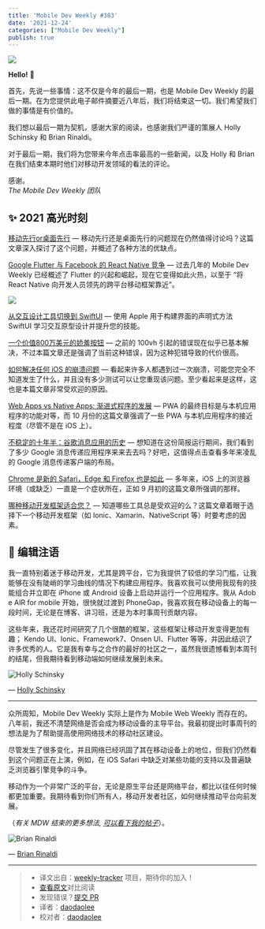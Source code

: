 ```yaml
---
title: 'Mobile Dev Weekly #383'
date: '2021-12-24'
categories: ["Mobile Dev Weekly"]
publish: true
---
```


![](https://res.cloudinary.com/cpress/image/upload/w_1280,e_sharpen:60/v1640085844/d0ij38zabov39wxc002r.jpg)
<!--以上是预览信息，图片一张或限制百字左右，前者优先-->
<!-- more -->
**Hello!** 👋  
  
首先，先说一些事情：这不仅是今年的最后一期，也是 Mobile Dev Weekly 的最后一期。在为您提供此电子邮件摘要近八年后，我们将结束这一切。我们希望我们做的事情是有价值的。

我们想以最后一期为契机，感谢大家的阅读，也感谢我们严谨的策展人 Holly Schinsky 和 ​​Brian Rinaldi。

对于最后一期，我们将为您带来今年点击率最高的一些新闻，以及 Holly 和 Brian 在我们结束本期时他们对移动开发领域的看法的评论。
  
感谢。  
_The Mobile Dev Weekly 团队_

## ✨ 2021 高光时刻

[移动先行or桌面先行](./modile_first_or_desktop_first.md) — 移动先行还是桌面先行的问题现在仍然值得讨论吗？这篇文章深入探讨了这个问题，并概述了各种方法的优缺点。

[Google Flutter 与 Facebook 的 React Native 竞争](https://mobiledevweekly.com/link/117936/web) — 过去几年的 Mobile Dev Weekly 已经概述了 Flutter 的兴起和崛起，现在它变得如此火热，以至于 “将 React Native 向开发人员领先的跨平台移动框架靠近”。

![](https://copm.s3.amazonaws.com/cf64df3e.png)

[从交互设计工具切换到 SwiftUI](https://mobiledevweekly.com/link/117937/web) — 使用 Apple 用于构建界面的声明式方法 SwiftUI 学习交互原型设计并提升您的技能。

[一个价值800万美元的娇羞按钮](./bashful_button.md) — 之前的 100vh 引起的错误现在似乎已基本解决，不过本篇文章还是强调了当前这种错误，因为这种犯错导致的代价很高。

[如何解决任何 iOS 的崩溃问题](https://mobiledevweekly.com/link/117939/web) — 看起来许多人都遇到过一次崩溃，可能您完全不知道发生了什么，并且没有多少测试可以让您重现该问题。至少看起来是这样，这也是本篇文章非常受欢迎的原因。

[Web Apps vs Native Apps: 渐进式程序的发展](https://mobiledevweekly.com/link/117940/web) — PWA 的最终目标是与本机应用程序的功能对等，而 10 月份的这篇文章强调了一些 PWA 与本机应用程序的接近程度（尽管不是在 iOS 上）。

[不稳定的十年半：谷歌消息应用的历史](https://mobiledevweekly.com/link/117941/web) — 想知道在这份简报运行期间，我们看到了多少 Google 消息传递应用程序来来去去吗？好吧，这值得点击查看多年来凌乱的 Google 消息传递客户端的布局。

[Chrome 是新的 Safari，Edge 和 Firefox 也是如此](https://mobiledevweekly.com/link/117942/web) — 多年来，iOS 上的浏览​​器环境（或缺乏）一直是一个症状所在，正如 9 月初的这篇文章所强调的那样。

[哪种移动开发框架适合您？](https://mobiledevweekly.com/link/117943/web) — 知道哪些工具总是受欢迎的么？这篇文章着眼于选择下一个移动开发框架（如 Ionic、Xamarin、NativeScript 等）时要考虑的因素。

## 📝 编辑注语

我一直特别着迷于移动开发，尤其是跨平台，它为我提供了较低的学习门槛，让我能够在没有陡峭的学习曲线的情况下构建应用程序。我喜欢我可以使用我现有的技能组合并立即在 iPhone 或 Android 设备上启动并运行一个应用程序。我从 Adob​​e AIR for mobile 开始，很快就过渡到 PhoneGap，我喜欢我在移动设备上的每一段时间，无论是在博客、讲习班，还是为本时事周刊贡献内容。

这些年来，我还花时间研究了几个很酷的框架，这些框架让移动开发变得更加有趣； Kendo UI、Ionic、Framework7、Onsen UI、Flutter 等等，并因此结识了许多优秀的人。它是我有幸与之合作的最好的社区之一，虽然我很遗憾看到本周刊的结尾，但我期待看到移动端如何继续发展到未来。

![Holly Schinsky](https://cooperpress.s3.amazonaws.com/devgirlfl.png)

— [Holly Schinsky](https://mobiledevweekly.com/link/117944/web)

* * *

众所周知，Mobile Dev Weekly 实际上是作为 Mobile Web Weekly 而存在的。八年前，我还不清楚网络是否会成为移动设备的主导平台。我最初提出时事周刊的想法是为了帮助提高使用网络技术的移动社区建设。

尽管发生了很多变化，并且网络已经巩固了其在移动设备上的地位，但我们仍然看到这个问题正在上演，例如，在 iOS Safari 中缺乏对某些功能的支持以及普遍缺乏浏览器引擎竞争的斗争。

移动作为一个非常广泛的平台，无论是原生平台还是网络平台，都比以往任何时候都更加重要。我期待看到你们所有人，移动开发者社区，如何继续推动平台向前发展。

（_有关 MDW 结束的更多想法, [可以看下我的帖子](https://mobiledevweekly.com/link/117945/web)_）。

![Brian Rinaldi](https://res.cloudinary.com/cpress/image/upload/v1588238014/z8mlji6ak1lum6l9pwu1.jpg)

— [Brian Rinaldi](https://mobiledevweekly.com/link/117946/web)

---
> * 译文出自：[weekly-tracker](https://github.com/FEDarling/weekly-tracker) 项目，期待你的加入！
> * [查看原文](https://mobiledevweekly.com/link/117934/web)对比阅读
> * 发现错误？[提交 PR](https://github.com/FEDarling/weekly-tracker/blob/main/weeklys/mobile_dev_weekly/383/README.md)
> * 译者：[daodaolee](https://github.com/daodaolee)
> * 校对者：[daodaolee](https://github.com/daodaolee)